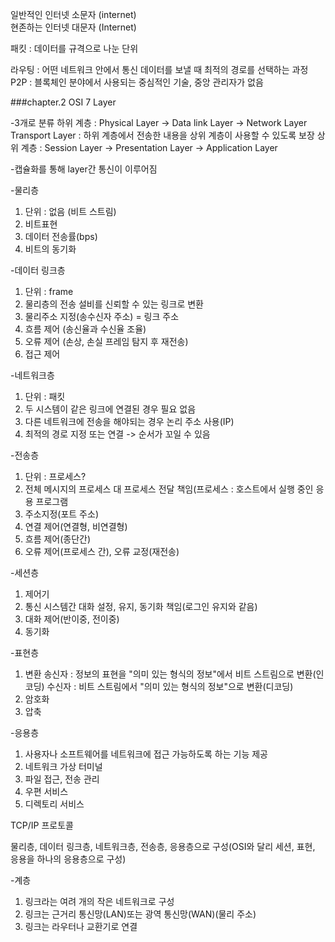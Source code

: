 일반적인 인터넷 소문자 (internet)  
현존하는 인터넷 대문자 (Internet)  
  
패킷 : 데이터를 규격으로 나눈 단위  
  
라우팅 : 어떤 네트워크 안에서 통신 데이터를 보낼 때 최적의 경로를 선택하는 과정  
P2P : 블록체인 분야에서 사용되는 중심적인 기술, 중앙 관리자가 없음

###chapter.2
OSI 7 Layer 

-3개로 분류
하위 계층 : Physical Layer -> Data link Layer -> Network Layer
Transport Layer : 하위 계층에서 전송한 내용을 상위 계층이 사용할 수 있도록 보장
상위 계층 : Session Layer -> Presentation Layer -> Application Layer

-캡슐화를 통해 layer간 통신이 이루어짐

-물리층
1. 단위 : 없음 (비트 스트림)
2. 비트표현
3. 데이터 전송률(bps)
4. 비트의 동기화

-데이터 링크층
1. 단위 : frame
2. 물리층의 전송 설비를 신뢰할 수 있는 링크로 변환
3. 물리주소 지정(송수신자 주소) = 링크 주소
4. 흐름 제어 (송신율과 수신율 조율)
5. 오류 제어 (손상, 손실 프레임 탐지 후 재전송)
6. 접근 제어

-네트워크층
1. 단위 : 패킷
2. 두 시스템이 같은 링크에 연결된 경우 필요 없음
3. 다른 네트워크에 전송을 해야되는 경우 논리 주소 사용(IP)
4. 최적의 경로 지정 또는 연결 -> 순서가 꼬일 수 있음

-전송층
1. 단위 : 프로세스?
2. 전체 메시지의 프로세스 대 프로세스 전달 책임(프로세스 : 호스트에서 실행 중인 응용 프로그램
3. 주소지정(포트 주소)
4. 연결 제어(연결형, 비연결형)
5. 흐름 제어(종단간)
6. 오류 제어(프로세스 간), 오류 교정(재전송)

-세션층
1. 제어기
2. 통신 시스템간 대화 설정, 유지, 동기화 책임(로그인 유지와 같음)
3. 대화 제어(반이중, 전이중)
4. 동기화

-표현층
1. 변환 
  송신자 : 정보의 표현을 "의미 있는 형식의 정보"에서 비트 스트림으로 변환(인코딩)
  수신자 : 비트 스트림에서 "의미 있는 형식의 정보"으로 변환(디코딩)
2. 암호화
3. 압축

-응용층
1. 사용자나 소프트웨어를 네트워크에 접근 가능하도록 하는 기능 제공
2. 네트워크 가상 터미널
3. 파일 접근, 전송 관리
4. 우편 서비스
5. 디렉토리 서비스


TCP/IP 프로토콜

물리층, 데이터 링크층, 네트워크층, 전송층, 응용층으로 구성(OSI와 달리 세션, 표현, 응용을 하나의 응용층으로 구성)

-계층
1. 링크라는 여려 개의 작은 네트워크로 구성
2. 링크는 근거리 통신망(LAN)또는 광역 통신망(WAN)(물리 주소)
3. 링크는 라우터나 교환기로 연결





